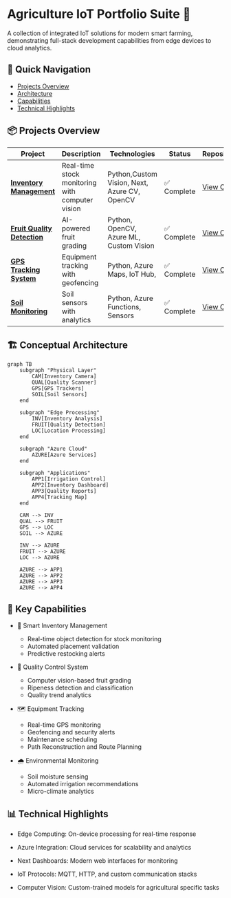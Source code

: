 # Agriculture IoT Portfolio Suite 🚜

A collection of integrated IoT solutions for modern smart farming, demonstrating full-stack development capabilities from edge devices to cloud analytics.

## 🚀 Quick Navigation
- [Projects Overview](#projects-overview)
- [Architecture](#conceptual-architecture) 
- [Capabilities](#key-capabilities)
- [Technical Highlights](#technical-highlights)

## 📦 Projects Overview <a id="projects-overview"></a>

| Project | Description | Technologies | Status | Repository |
|---------|-------------|--------------|--------|------------|
| [**Inventory Management**](environmental-monitoring/) | Real-time stock monitoring with computer vision | Python,Custom Vision, Next, Azure CV, OpenCV | ✅ Complete | [View Code](https://github.com/iot-aicha/stock-counter.git) |
| [**Fruit Quality Detection**](quality-control/) | AI-powered fruit grading | Python, OpenCV, Azure ML, Custom Vision| ✅ Complete | [View Code](https://github.com/iot-aicha/fruit-quality-detector.git) |
| [**GPS Tracking System**](equipment-tracking/) | Equipment tracking with geofencing | Python, Azure Maps, IoT Hub, | ✅ Complete | [View Code](https://github.com/iot-aicha/gps-tracking-app.git) |
| [**Soil Monitoring**](environmental-monitoring/) | Soil sensors with analytics | Python, Azure Functions, Sensors | ✅ Complete | [View Code](https://github.com/iot-aicha/soil-moisture-iot.git) |


## 🏗️ Conceptual Architecture <a id="conceptual-architecture"></a>

```mermaid
graph TB
    subgraph "Physical Layer"
        CAM[Inventory Camera]
        QUAL[Quality Scanner]
        GPS[GPS Trackers]
        SOIL[Soil Sensors]
    end

    subgraph "Edge Processing"
        INV[Inventory Analysis]
        FRUIT[Quality Detection]
        LOC[Location Processing]
    end

    subgraph "Azure Cloud"
        AZURE[Azure Services]
    end

    subgraph "Applications"
        APP1[Irrigation Control]
        APP2[Inventory Dashboard]
        APP3[Quality Reports]
        APP4[Tracking Map]
    end

    CAM --> INV
    QUAL --> FRUIT
    GPS --> LOC
    SOIL --> AZURE
    
    INV --> AZURE
    FRUIT --> AZURE
    LOC --> AZURE
    
    AZURE --> APP1
    AZURE --> APP2
    AZURE --> APP3
    AZURE --> APP4
```

## 🎯 Key Capabilities <a id="key-capabilities"></a>
- 🌾 Smart Inventory Management
  * Real-time object detection for stock monitoring
  * Automated placement validation
  * Predictive restocking alerts

- 🍎 Quality Control System
  * Computer vision-based fruit grading
  * Ripeness detection and classification
  * Quality trend analytics

- 🗺️ Equipment Tracking
  * Real-time GPS monitoring
  * Geofencing and security alerts
  * Maintenance scheduling
  * Path Reconstruction and Route Planning
 
- 🌧️ Environmental Monitoring
  * Soil moisture sensing
  * Automated irrigation recommendations
  * Micro-climate analytics
 
## 📊 Technical Highlights <a id="technical-highlights"></a>
- Edge Computing: On-device processing for real-time response

- Azure Integration: Cloud services for scalability and analytics

- Next Dashboards: Modern web interfaces for monitoring

- IoT Protocols: MQTT, HTTP, and custom communication stacks

- Computer Vision: Custom-trained models for agricultural specific tasks
